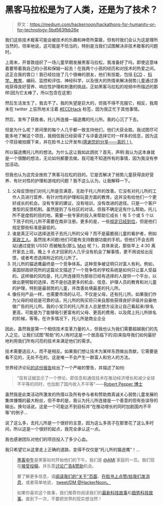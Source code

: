 # 黑客马拉松是为了人类，还是为了技术？

> 原文：<https://medium.com/hackernoon/hackathons-for-humanity-or-for-technology-5bd563fbb26e>

我们这些技术极客可能会被技术的乐趣和神奇所蒙蔽，但有时我们会认为这是理所当然的，坦率地说，这可能是不恰当的，特别是当我们试图解决非技术极客的问题时。

上周末，开普敦组织了一场儿童早期发展黑客马拉松，我准备好了吗，即使这意味着要带着我自己的小孩和保姆一起去！在我两个小孩的经历和对技术的热爱之间，这正合我的胃口！我已经拉拢了几个很棒的朋友，他们有技能，包括 [ECD](http://www.unawe.org/) 、[科学、教育](http://www.astro4dev.org/)、编码、监控和评估、神经科学，以及很大的热情来解决弱势儿童通过游戏获得良好营养、响应性护理和刺激的挑战，正如黑客马拉松的视频中所描述的那样(因为它太棒了，所以包含在这里)

然后生活发生了，我去不了。我的失望是巨大的，但我不得不克服它，相反，我周末在 twitter 上狂热地关注着 [#ECDHack](https://twitter.com/search?q=%23ECDHack) 标签，因为我正忙于其他事情。

然后，宣布了获胜者。托儿所连接—猫途鹰的托儿所。我的心沉了下去。

但是为什么呢？房间里的每个人几乎都一致支持他们，他们大获全胜。我试图尽可能多地了解这个项目，我相信我已经获得了与评委选择它时一样多的信息，因为这个项目被拍摄下来，并在脸书上公开发布[(感谢您的分享——真的！).](https://www.facebook.com/lsabeth3/videos/10153454686614439/)

所以猫途鹰托儿所的想法。为什么这让我如此困扰？首先，声明:我认为这本身就是一个很酷的想法，无论如何都要去做。我可能不知道所有的事情，因为我没有参加活动。

但我也认为这完全挫败了黑客马拉松的目的。它是否解决了弱势儿童获得良好营养、有针对性的护理和游戏的问题？我不这么认为。让我解释一下。

1.  父母反馈他们对托儿所是否满意，无助于托儿所的改善。它没有对托儿所的工作人员进行营养、有针对性的护理和玩耍方面的教育。这并没有给他们一个更好成长的机会。没有专家的建议，没有培训，没有改进的途径。只是一个客户类型的反馈机制。虽然提到了与社区的对话，但我不确定这有什么帮助。托儿所不是度假的目的地。需要一些专家的投入来帮助它成长！有 5 个或 5 个以下孩子的托儿所不需要在南非注册。更多的是，一些[规定已经到位](https://www.capetown.gov.za/en/CityHealth/Documents/Guidelines,%20Specifications/Creches%20-%20Application%20Procedure%20and%20Standards.pdf)，但是他们规定那些标准是最低的。
2.  谁是真正可以选择送孩子去托儿所的父母？而不是最脆弱儿童的看护者，例如[家政工人](http://discopantsblog.com/2013/10/30/a-day-in-the-life-of-a-south-african-maid/)。虽然技术问题(他们可能有支持数据功能的手机，但他们不会去网站)通过提到 USSD 而被触及(那么 [Mxit](http://get.mxit.com) 呢？)，具体来说，那些早上 4:30 离开家去上班，晚上 9 点才回家的人几乎没有机会了解事情，更不用说给出反馈，或者考虑选择附近的托儿所了。
3.  托儿所的猫途鹰最终是一个竞争体系。这种竞争被证明只对富人有利。例如，英国财政研究所的这篇论文描述了一个竞争性的学校系统是如何只让富人受益的。这样做的风险是，托儿所连接将为那些已经有选择的人提供一个平台，以做出更明智的选择，而不是创造更多的机会、信息、护理人员的教育和对儿童的护理，特别是最弱势的儿童，并改善处境最差的托儿所。
4.  像任何产品一样，也需要市场的认可。不仅是父母，还有托儿所。如果我们作为父母的经验是可靠的话，托儿所的购买将只来自那些获得良好评级并自豪地做广告的托儿所。我的小宝贝的托儿所主人总是想方设法让自己看起来/排名更高，可能是为了能够吸引更富有的父母、更高的费用，以及爬上托儿所排名的阶梯，等等。在许多情况下，托儿所是商业企业

因此，虽然我是第一个相信技术变革力量的人，但我也认为我们需要超越我们的先入之见，让我们试图“帮助”的人(有时这是一个居高临下的词)来指导我们如何最好地利用我们所有闪亮的技术来满足他们的需求。

技术需要适应人，而不是相反。如果我们想让技术为某样东西做出贡献，它需要是看不见的，无处不在的。这是唯一不会产生一群富人和穷人的方法。

世界经济论坛[的这份报告](http://www3.weforum.org/docs/WEF_Global_IT_Report_2015.pdf)给出了一个严峻的警告，并描述了如何:

> “现有证据显示了一个悖论，即信息和通信技术在推动经济增长和减少全球不平等的同时，也加剧了国内收入不平等”——[Robert Pepper 博士](https://agenda.weforum.org/2015/06/the-paradox-of-technologys-impact-on-inequality-in-africa/)

虽然我是此类活动所激发的热情以及所有参与者和赞助商真诚关心弱势儿童发展的集体慷慨的最大粉丝，但不幸的是，我认为托儿所连接是一个善意的但有些误导的输出。换句话说，这是一个可能达不到目标并“在推动增长的同时加剧国内不平等”的例子…

说了这么多，去托儿所是一个很好的主意，因为这么多孩子在那里花了这么多时间，所以这是一个很好的起点，我完全承认这一点。

我也感谢团队对他们的项目投入了多少心血。

我只希望它从这里走上正确的道路，变得不仅仅是“托儿所的猫途鹰”！…

> [黑客中午](http://bit.ly/Hackernoon)是黑客如何开始他们的下午。我们是 [@AMI](http://bit.ly/atAMIatAMI) 家庭的一员。我们现在[接受投稿](http://bit.ly/hackernoonsubmission)，并乐意[讨论广告&赞助](mailto:partners@amipublications.com)机会。
> 
> 要了解更多信息，请[阅读我们的“关于”页面](https://goo.gl/4ofytp)、[在脸书上点赞/给我们发消息](http://bit.ly/HackernoonFB)，或者简单地说， [tweet/DM @HackerNoon。](https://goo.gl/k7XYbx)
> 
> 如果你喜欢这个故事，我们推荐你阅读我们的[最新科技故事](http://bit.ly/hackernoonlatestt)和[趋势科技故事](https://hackernoon.com/trending)。直到下一次，不要把世界的现实想当然！